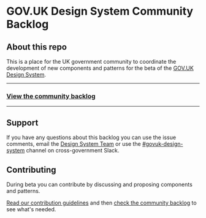 # GOV.UK Design System Community Backlog

## About this repo

This is a place for the UK government community to coordinate the development of new components and patterns for the  beta of the [GOV.UK Design System](https://design-system.service.gov.uk/).


---

### **[View the community backlog](https://github.com/alphagov/govuk-design-system-backlog/projects/1)**

---

## Support

If you have any questions about this backlog you can use the issue comments, email the [Design System Team](mailto:govuk-design-system-support@digital.cabinet-office.gov.uk) or use the [#govuk-design-system](https://ukgovernmentdigital.slack.com/messages/govuk-design-system) channel on cross-government Slack.


## Contributing

During beta you can contribute by discussing and proposing components and patterns.

[Read our contribution guidelines](CONTRIBUTING.md) and then [check the community backlog](https://github.com/alphagov/govuk-design-system-backlog/projects/1) to see what's needed.










